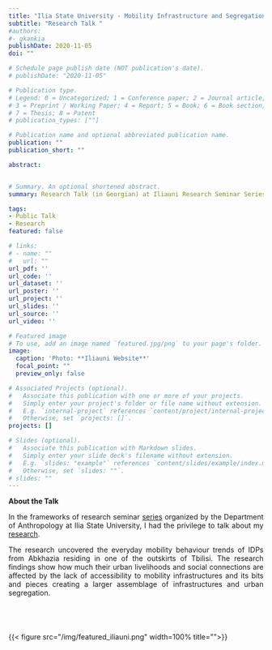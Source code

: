 ```yaml
---
title: "Ilia State University - Mobility Infrastructure and Segregation"
subtitle: "Research Talk "
#authors:
#- gkankia
publishDate: 2020-11-05 
doi: ""

# Schedule page publish date (NOT publication's date).
# publishDate: "2020-11-05"

# Publication type.
# Legend: 0 = Uncategorized; 1 = Conference paper; 2 = Journal article;
# 3 = Preprint / Working Paper; 4 = Report; 5 = Book; 6 = Book section;
# 7 = Thesis; 8 = Patent
# publication_types: [""]

# Publication name and optional abbreviated publication name.
publication: ""
publication_short: ""

abstract:


# Summary. An optional shortened abstract.
summary: Research Talk (in Georgian) at Iliauni Research Seminar Series - "Tbilisi as a Space for Urban Encounters".

tags:
- Public Talk
- Research
featured: false

# links:
# - name: ""
#   url: ""
url_pdf: ''
url_code: ''
url_dataset: ''
url_poster: ''
url_project: ''
url_slides: ''
url_source: ''
url_video: ''

# Featured image
# To use, add an image named `featured.jpg/png` to your page's folder. 
image:
  caption: 'Photo: **Iliauni Website**'
  focal_point: ""
  preview_only: false

# Associated Projects (optional).
#   Associate this publication with one or more of your projects.
#   Simply enter your project's folder or file name without extension.
#   E.g. `internal-project` references `content/project/internal-project/index.md`.
#   Otherwise, set `projects: []`.
projects: []

# Slides (optional).
#   Associate this publication with Markdown slides.
#   Simply enter your slide deck's filename without extension.
#   E.g. `slides: "example"` references `content/slides/example/index.md`.
#   Otherwise, set `slides: ""`.
# slides: ""
---
```

**About the Talk**
<p align="justify">
    In the frameworks of research seminar <a href="https://urbanassemblage.iliauni.edu.ge/">series</a> organized by the Department of Anthropology at Ilia State University,  I had the privilege to talk about my <a href="https://gkankia.xyz/publication/mobility-infrastructure-and-idps/">research</a>. 

<p align="justify">
    The research uncovered the everyday mobility behaviour trends of IDPs from Abkhazia residing in one of the outskirts of Tbilisi. The research findings show how much their urban livelihoods and social connections are affected by the lack of accessibility to mobility infrastructures and its bits and pieces creating a larger assemblage of infrastructures and urban segregation.
</p>

<p style="padding: 0 7em 2em 0;"></p>
<div class="row">
  <div class="column" style="">
    <p>{{< figure src="/img/featured_iliauni.png" width=100% title="">}}</p>
  </div>
</div>